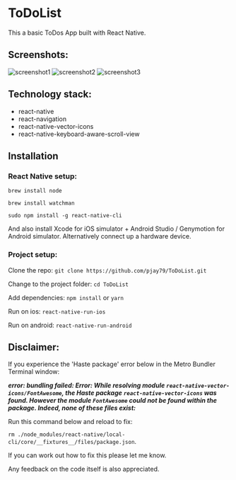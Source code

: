 # ToDoList
This a basic ToDos App built with React Native.

## Screenshots:

![screenshot1](https://user-images.githubusercontent.com/14052885/35735704-c6bafd7e-0879-11e8-85a2-f8b2009e7152.png)
![screenshot2](https://user-images.githubusercontent.com/14052885/35735705-c6eea8cc-0879-11e8-9366-ffb66067087f.png)
![screenshot3](https://user-images.githubusercontent.com/14052885/35752416-fbba23b6-08af-11e8-82e1-b37fb3a2c3be.jpg)

## Technology stack:

* react-native
* react-navigation
* react-native-vector-icons
* react-native-keyboard-aware-scroll-view

## Installation

### React Native setup:

```brew install node```

```brew install watchman```

```sudo npm install -g react-native-cli```

And also install Xcode for iOS simulator + Android Studio / Genymotion for Android simulator. Alternatively connect up a hardware device.

### Project setup:

Clone the repo:
```git clone https://github.com/pjay79/ToDoList.git```

Change to the project folder:
```cd ToDoList```

Add dependencies:
```npm install``` or ```yarn```

Run on ios:
```react-native-run-ios ```

Run on android:
```react-native-run-android```

## Disclaimer:

If you experience the 'Haste package' error below in the Metro Bundler Terminal window:

***error: bundling failed: Error: While resolving module `react-native-vector-icons/FontAwesome`, the Haste package `react-native-vector-icons` was found. However the module `FontAwesome` could not be found within the package. Indeed, none of these files exist:***

Run this command below and reload to fix:

```rm ./node_modules/react-native/local-cli/core/__fixtures__/files/package.json```.

If you can work out how to fix this please let me know.

Any feedback on the code itself is also appreciated.

